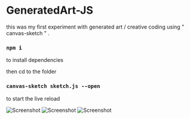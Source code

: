 # GeneratedArt-JS

this was my first experiment with generated art / creative coding using " canvas-sketch " .

### `npm i`

to install dependencies <br />

then cd to the folder <br/>

### `canvas-sketch sketch.js --open`

to start the live reload

![Screenshot]()
![Screenshot]()
![Screenshot]()
